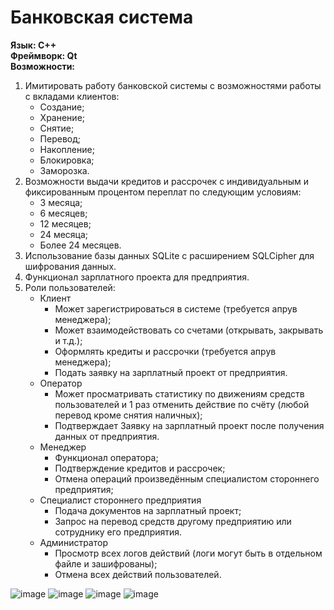 # Банковская система
__Язык: C++__  
__Фреймворк: Qt__  
__Возможности:__
1. Имитировать работу банковской системы с возможностями работы с вкладами клиентов:
   * Создание;
   * Хранение;
   * Снятие;
   * Перевод;
   * Накопление;
   * Блокировка;
   * Заморозка.
2. Возможности выдачи кредитов и рассрочек с индивидуальным и фиксированным процентом переплат по следующим условиям:
   * 3 месяца;
   * 6 месяцев;
   * 12 месяцев;
   * 24 месяца;
   * Более 24 месяцев.
3. Использование базы данных SQLite с расширением SQLCipher для шифрования данных.
4. Функционал зарплатного проекта для предприятия.
5. Роли пользователей:
   - Клиент
     - Может зарегистрироваться в системе (требуется апрув менеджера);
     - Может взаимодействовать со счетами (открывать, закрывать и т.д.);
     - Оформлять кредиты и рассрочки (требуется апрув менеджера);
     - Подать заявку на зарплатный проект от предприятия.
   - Оператор
     - Может просматривать статистику по движениям средств пользователей и 1 раз отменить действие по счёту (любой перевод кроме снятия наличных);
     - Подтверждает Заявку на зарплатный проект после получения данных от предприятия.
   - Менеджер
     - Функционал оператора;
     - Подтверждение кредитов и рассрочек;
     - Отмена операций произведённым специалистом стороннего предприятия;
   - Специалист стороннего предприятия
     - Подача документов на зарплатный проект;
     - Запрос на перевод средств другому предприятию или сотруднику его предприятия.
   - Администратор
     - Просмотр всех логов действий (логи могут быть в отдельном файле и зашифрованы);
     - Отмена всех действий пользователей.
  
![image](https://user-images.githubusercontent.com/73517902/223437304-9eb9cbc2-c77a-4aef-8377-f6c25a8742ad.png)
![image](https://user-images.githubusercontent.com/73517902/223437504-b7f1fa38-a90c-4c3a-bcf2-3a84b69ac84a.png)
![image](https://user-images.githubusercontent.com/73517902/223437967-aecc9735-3f16-4498-a9c3-26bc5d05dbcf.png)
![image](https://user-images.githubusercontent.com/73517902/223438225-5a81bc93-0552-4068-a001-a5beb5019cb4.png)

